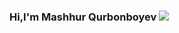 ### Hi,I'm Mashhur Qurbonboyev <img src="https://media.giphy.com/media/hvRJCLFzcasrR4ia7z/giphy.gif" widht="100px">
